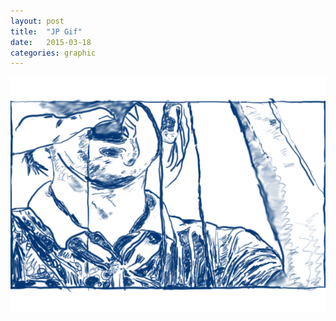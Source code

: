 ```yaml
---
layout: post
title:  "JP Gif"
date:   2015-03-18
categories: graphic
---
```


<img src="/img/JPanimation.gif" alt="JP drinking from a goatskin bottle" class="img-responsive img-center">